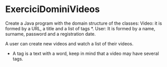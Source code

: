 # ExerciciDominiVideos
Create a Java program with the domain structure of the classes:
Video: it is formed by a URL, a title and a list of tags *.
User: It is formed by a name, surname, password and a registration date.

A user can create new videos and watch a list of their videos.

* A tag is a text with a word, keep in mind that a video may have several tags.
